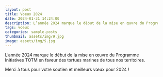 ```yaml
---
layout: post
title: Voeux 2024
date: 2024-01-31 14:24:00
description: L’année 2024 marque le début de la mise en œuvre du Programme Initiatives TOTM en faveur des tortues marines de tous nos territoires. Merci à tous pour votre soutien et meilleurs vœux pour 2024 !
tags: voeux
categories: sample-posts
thumbnail: assets/img/9.jpg
image: assets/img/9.jpg
---
```


L’année 2024 marque le début de la mise en œuvre du Programme Initiatives TOTM en faveur des tortues marines de tous nos territoires.

<bold>Merci à tous pour votre soutien et meilleurs vœux pour 2024 !<bold>


